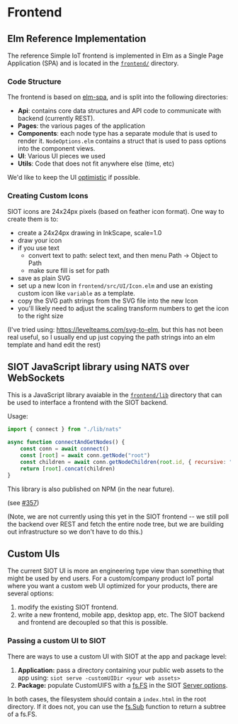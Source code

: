 # Frontend

## Elm Reference Implementation

The reference Simple IoT frontend is implemented in Elm as a Single Page
Application (SPA) and is located in the
[`frontend/`](https://github.com/simpleiot/simpleiot/tree/master/frontend)
directory.

### Code Structure

The frontend is based on [elm-spa](https://www.elm-spa.dev/), and is split into
the following directories:

- **Api**: contains core data structures and API code to communicate with
  backend (currently REST).
- **Pages**: the various pages of the application
- **Components**: each node type has a separate module that is used to render
  it. `NodeOptions.elm` contains a struct that is used to pass options into the
  component views.
- **UI**: Various UI pieces we used
- **Utils**: Code that does not fit anywhere else (time, etc)

We'd like to keep the UI
[optimistic](https://blog.meteor.com/optimistic-ui-with-meteor-67b5a78c3fcf) if
possible.

### Creating Custom Icons

SIOT icons are 24x24px pixels (based on feather icon format). One way to create
them is to:

- create a 24x24px drawing in InkScape, scale=1.0
- draw your icon
- if you use text
  - convert text to path: select text, and then menu Path -> Object to Path
  - make sure fill is set for path
- save as plain SVG
- set up a new Icon in `frontend/src/UI/Icon.elm` and use an existing custom
  icon like `variable` as a template.
- copy the SVG path strings from the SVG file into the new Icon
- you'll likely need to adjust the scaling transform numbers to get the icon to
  the right size

(I've tried using: https://levelteams.com/svg-to-elm, but this has not been real
useful, so I usually end up just copying the path strings into an elm template
and hand edit the rest)

## SIOT JavaScript library using NATS over WebSockets

This is a JavaScript library avaiable in the
[`frontend/lib`](https://github.com/simpleiot/simpleiot/tree/master/frontend/lib)
directory that can be used to interface a frontend with the SIOT backend.

Usage:

```js
import { connect } from "./lib/nats"

async function connectAndGetNodes() {
	const conn = await connect()
	const [root] = await conn.getNode("root")
	const children = await conn.getNodeChildren(root.id, { recursive: "flat" })
	return [root].concat(children)
}
```

This library is also published on NPM (in the near future).

(see [#357](https://github.com/simpleiot/simpleiot/pull/357))

(Note, we are not currently using this yet in the SIOT frontend -- we still poll
the backend over REST and fetch the entire node tree, but we are building out
infrastructure so we don't have to do this.)

## Custom UIs

The current SIOT UI is more an engineering type view than something that might
be used by end users. For a custom/company product IoT portal where you want a
custom web UI optimized for your products, there are several options:

1. modify the existing SIOT frontend.
1. write a new frontend, mobile app, desktop app, etc. The SIOT backend and
   frontend are decoupled so that this is possible.

### Passing a custom UI to SIOT

There are ways to use a custom UI with SIOT at the app and package level:

1. **Application:** pass a directory containing your public web assets to the
   app using: `siot serve -customUIDir <your web assets>`
1. **Package:** populate CustomUIFS with a [fs.FS](https://pkg.go.dev/io/fs#FS)
   in the SIOT
   [Server options](https://pkg.go.dev/github.com/simpleiot/simpleiot/server#Options).

In both cases, the filesystem should contain a `index.html` in the root
directory. If it does not, you can use the
[fs.Sub](https://pkg.go.dev/io/fs#Sub) function to return a subtree of a fs.FS.
